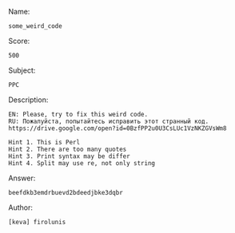 Name:

	some_weird_code

Score:

	500

Subject:
	
	PPC

Description:

	EN: Please, try to fix this weird code.
	RU: Пожалуйста, попытайтесь исправить этот странный код.
	https://drive.google.com/open?id=0BzfPP2u0U3CsLUc1VzNKZGVsWm8

	Hint 1. This is Perl
	Hint 2. There are too many quotes
	Hint 3. Print syntax may be differ
	Hint 4. Split may use re, not only string

Answer:

	beefdkb3emdrbuevd2bdeedjbke3dqbr

Author:

	[keva] firolunis
